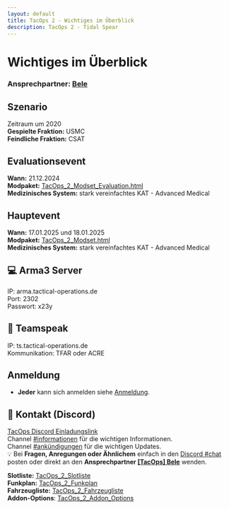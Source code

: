 ```yaml
---
layout: default
title: TacOps 2 - Wichtiges im Überblick
description: TacOps 2 - Tidal Spear
---
```


# Wichtiges im Überblick

### Ansprechpartner: [Bele](https://discordapp.com/users/chibi_mochizuki/)

## Szenario   
Zeitraum um 2020  
**Gespielte Fraktion:** USMC  
**Feindliche Fraktion:** CSAT  


## Evaluationsevent
**Wann:** 21.12.2024  
**Modpaket:** [TacOps\_2\_Modset_Evaluation.html]()  
**Medizinisches System:** stark vereinfachtes KAT \- Advanced Medical  

## Hauptevent
**Wann:** 17.01.2025 und 18.01.2025  
**Modpaket:** [TacOps\_2\_Modset.html]()  
**Medizinisches System:** stark vereinfachtes KAT \- Advanced Medical  

## 💻 Arma3 Server   
IP: arma.tactical-operations.de  
Port: 2302  
Passwort: x23y  

## 🎤 Teamspeak  
IP: ts.tactical-operations.de  
Kommunikation: TFAR oder ACRE  

## Anmeldung
* **Jeder** kann sich anmelden siehe [Anmeldung](./enrolment.html).

## 📃 Kontakt (Discord)  
[TacOps Discord Einladungslink](https://discord.gg/ZftQWwF8Cy)  
Channel [\#informationen](https://discord.com/channels/1230998538926952578/1294985131349508137) für die wichtigen Informationen.  
Channel [\#ankündigungen](https://discord.com/channels/1230998538926952578/1231001411307704360) für die wichtigen Updates.  
💡 Bei **Fragen, Anregungen oder Ähnlichem** einfach in den [Discord \#chat](https://discord.com/channels/1230998538926952578/1230998539388190792) posten oder direkt an den **Ansprechpartner [[TacOps] Bele](https://discordapp.com/users/chibi_mochizuki/)** wenden.

**Slotliste:** [TacOps\_2\_Slotliste]()   
**Funkplan:** [TacOps\_2\_Funkplan]()   
**Fahrzeugliste:** [TacOps\_2\_Fahrzeugliste]()   
**Addon-Options**: [TacOps\_2\_Addon\_Options]()   
